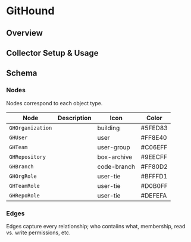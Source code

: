 # GitHound

## Overview

## Collector Setup & Usage

## Schema

### Nodes

Nodes correspond to each object type.

| Node             | Description                                               | Icon | Color |
|------------------|-----------------------------------------------------------|------|-------|
| `GHOrganization` |                                     | building | #5FED83 |
| `GHUser`         |      | user     | #FF8E40 |
| `GHTeam`         |                           | user-group | #C06EFF |
| `GHRepository`   |                        | box-archive | #9EECFF |
| `GHBranch`       |                            | code-branch | #FF80D2 |
| `GHOrgRole`      |                            | user-tie | #BFFFD1 |
| `GHTeamRole`     |                     | user-tie | #D0B0FF |
| `GHRepoRole`     |                     | user-tie | #DEFEFA |

### Edges

Edges capture every relationship; who contaiins what, membership, read vs. write permissions, etc.

